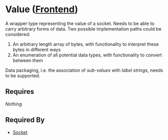 # Value ([Frontend](../../frontend.md))

A wrapper type representing the value of a socket. Needs to be able to carry arbitrary forms of data. Two possible implementation paths could be considered:

1. An arbitrary length array of bytes, with functionality to interpret these bytes in different ways
2. An enumeration of all potential data types, with functionality to convert between them

Data packaging, i.e. the association of *sub-values* with *label strings*, needs to be supported.

## Requires

*Nothing*

## Required By

- [Socket](./socket.md)
